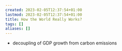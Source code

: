 ```yaml
---
created: 2023-02-05T12:37:54+01:00
lastmod: 2023-02-05T12:37:54+01:00
title: How the World Really Works?
tags: []
aliases: []
---
```

- decoupling of GDP growth from carbon emissions
